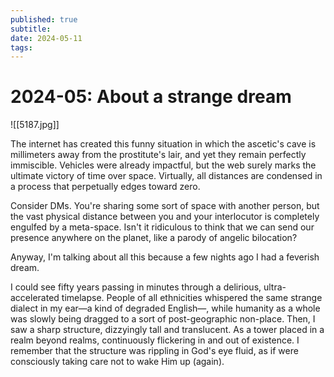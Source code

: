 ```yaml
---
published: true
subtitle: 
date: 2024-05-11
tags: 
---
```


#  2024-05: About a strange dream
![[5187.jpg]]

The internet has created this funny situation in which the ascetic's cave is millimeters away from the prostitute's lair, and yet they remain perfectly immiscible. Vehicles were already impactful, but the web surely marks the ultimate victory of time over space. Virtually, all distances are condensed in a process that perpetually edges toward zero.

Consider DMs. You're sharing some sort of space with another person, but the vast physical distance between you and your interlocutor is completely engulfed by a meta-space. Isn't it ridiculous to think that we can send our presence anywhere on the planet, like a parody of angelic bilocation?

Anyway, I'm talking about all this because a few nights ago I had a feverish dream. 

I could see fifty years passing in minutes through a delirious, ultra-accelerated timelapse. People of all ethnicities whispered the same strange dialect in my ear—a kind of degraded English—, while humanity as a whole was slowly being dragged to a sort of post-geographic non-place. Then, I saw a sharp structure, dizzyingly tall and translucent. As a tower placed in a realm beyond realms, continuously flickering in and out of existence. I remember that the structure was rippling in God's eye fluid, as if were consciously taking care not to wake Him up (again).